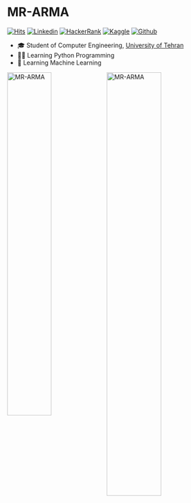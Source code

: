 # MR-ARMA
[![Hits](https://hits.seeyoufarm.com/api/count/incr/badge.svg?url=https%3A%2F%2Fgithub.com%2FMR-ARMA&count_bg=%2379C83D&title_bg=%23555555&icon=&icon_color=%23E7E7E7&title=Profile+Views&edge_flat=false)](https://hits.seeyoufarm.com)
[![Linkedin](https://img.shields.io/badge/-LinkedIn-blue?style=flat&logo=Linkedin&logoColor=white)](https://www.linkedin.com/feed/?trk=404_page)
[![HackerRank](https://img.shields.io/badge/-HackerRank-2EC866?style=flat&logo=hackerrank&logoColor=white)](https://www.hackerrank.com/alireza_mahdiza1)
[![Kaggle](https://img.shields.io/badge/-Kaggle-20BEFF?style=flat&logo=kaggle&logoColor=white)](https://www.kaggle.com/mrarma)
[![Github](https://img.shields.io/github/followers/MR-ARMA?label=Follow&style=social)](https://github.com/MR-ARMA)

- 🎓 Student of Computer Engineering, [University of Tehran](https://ut.ac.ir/en)
- 👨‍💻 Learning Python Programming
- 🧠 Learning Machine Learning






<div>
  <img width="45%" align="left" src="https://github-readme-stats.vercel.app/api/top-langs?username=MR-ARMA&show_icons=true&locale=en&layout=compact" alt="MR-ARMA" />
  <img width="50%"  src="https://github-readme-streak-stats.herokuapp.com/?user=MR-ARMA&" alt="MR-ARMA" />
</div>
